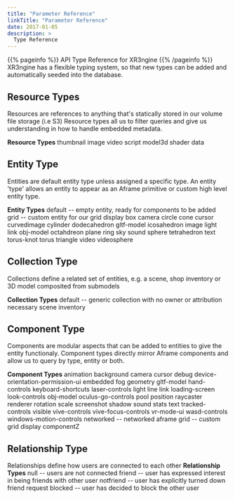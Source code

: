 ```yaml
---
title: "Parameter Reference"
linkTitle: "Parameter Reference"
date: 2017-01-05
description: >
  Type Reference
---
```


{{% pageinfo %}}
API Type Reference for XR3ngine
{{% /pageinfo %}}
XR3ngine has a flexible typing system, so that new types can be added and automatically seeded into the database.

## Resource Types
Resources are references to anything that's statically stored in our volume file storage (i.e S3)
Resource types all us to filter queries and give us understanding in how to handle embedded metadata.

**Resource Types**
thumbnail
image
video
script
model3d
shader
data

## Entity Type
Entities are default entity type unless assigned a specific type. An entity 'type' allows an entity to appear as an Aframe primitive or custom high level entity type.

**Entity Types**
default -- empty entity, ready for components to be added
grid -- custom entity for our grid display
box
camera
circle
cone
cursor
curvedimage
cylinder
dodecahedron
gltf-model
icosahedron
image
light
link
obj-model
octahdreon
plane
ring
sky
sound
sphere
tetrahedron
text
torus-knot
torus
triangle
video
videosphere

## Collection Type
Collections define a related set of entities, e.g. a scene, shop inventory or 3D model composited from submodels

**Collection Types**
default -- generic collection with no owner or attribution necessary
scene
inventory

## Component Type
Components are modular aspects that can be added to entities to give the entity functionaly. Component types directly mirror Aframe components and allow us to query by type, entity or both.

**Component Types**
animation
background
camera
cursor
debug
device-orientation-permission-ui
embedded
fog
geometry
gltf-model
hand-controls
keyboard-shortcuts
laser-controls
light
line
link
loading-screen
look-controls
obj-model
oculus-go-controls
pool
position
raycaster
renderer
rotation
scale
screenshot
shadow
sound
stats
text
tracked-controls
visible
vive-controls
vive-focus-controls
vr-mode-ui
wasd-controls
windows-motion-controls
networked -- networked aframe
grid -- custom grid display componentZ

## Relationship Type
Relationships define how users are connected to each other
**Relationship Types**
null -- users are not connected
friend -- user has expressed interest in being friends with other user
notfriend -- user has explicitly turned down friend request
blocked -- user has decided to block the other user